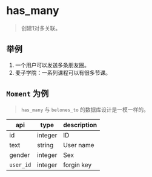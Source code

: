 # has_many
> 创建1对多关联。


## 举例
1. 一个用户可以发送多条朋友圈。
2. 麦子学院：一系列课程可以有很多节课。


## `Moment` 为例
> `has_many` 与 `belones_to` 的数据库设计是一模一样的。

| api       | type    | description  |
| --------- | ------- | ------------ |
| id        | integer | ID           |
| text      | string  | User name    |
| gender    | integer | Sex          |
| `user_id` | integer | forgin key   |